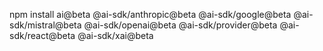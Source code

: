 npm install ai@beta @ai-sdk/anthropic@beta @ai-sdk/google@beta @ai-sdk/mistral@beta @ai-sdk/openai@beta @ai-sdk/provider@beta @ai-sdk/react@beta @ai-sdk/xai@beta
